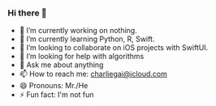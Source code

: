 ### Hi there 👋

<!--
**CharlieGai/CharlieGai** is a ✨ _special_ ✨ repository because its `README.md` (this file) appears on your GitHub profile.
-->

- 🔭 I’m currently working on nothing.
- 🌱 I’m currently learning Python, R, Swift.
- 👯 I’m looking to collaborate on iOS projects with SwiftUI.
- 🤔 I’m looking for help with algorithms
- 💬 Ask me about anything
- 📫 How to reach me: charliegai@icloud.com
- 😄 Pronouns: Mr./He
- ⚡ Fun fact: I'm not fun
